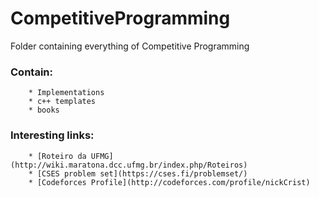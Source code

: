 # CompetitiveProgramming

Folder containing everything of Competitive Programming

### Contain:<br/>
        * Implementations
        * c++ templates
        * books

### Interesting links:<br>
        * [Roteiro da UFMG](http://wiki.maratona.dcc.ufmg.br/index.php/Roteiros)
        * [CSES problem set](https://cses.fi/problemset/)
        * [Codeforces Profile](http://codeforces.com/profile/nickCrist)
